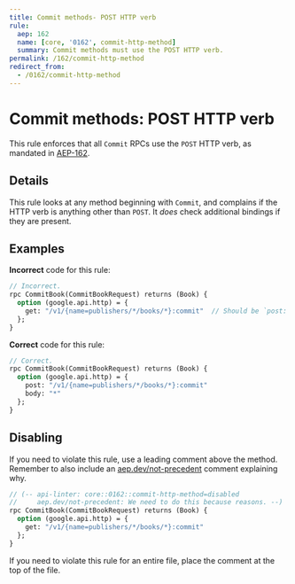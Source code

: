 ```yaml
---
title: Commit methods- POST HTTP verb
rule:
  aep: 162
  name: [core, '0162', commit-http-method]
  summary: Commit methods must use the POST HTTP verb.
permalink: /162/commit-http-method
redirect_from:
  - /0162/commit-http-method
---
```


# Commit methods: POST HTTP verb

This rule enforces that all `Commit` RPCs use the `POST` HTTP verb, as
mandated in [AEP-162][].

## Details

This rule looks at any method beginning with `Commit`, and complains
if the HTTP verb is anything other than `POST`. It _does_ check additional
bindings if they are present.

## Examples

**Incorrect** code for this rule:

```proto
// Incorrect.
rpc CommitBook(CommitBookRequest) returns (Book) {
  option (google.api.http) = {
    get: "/v1/{name=publishers/*/books/*}:commit"  // Should be `post:`.
  };
}
```

**Correct** code for this rule:

```proto
// Correct.
rpc CommitBook(CommitBookRequest) returns (Book) {
  option (google.api.http) = {
    post: "/v1/{name=publishers/*/books/*}:commit"
    body: "*"
  };
}
```

## Disabling

If you need to violate this rule, use a leading comment above the method.
Remember to also include an [aep.dev/not-precedent][] comment explaining why.

```proto
// (-- api-linter: core::0162::commit-http-method=disabled
//     aep.dev/not-precedent: We need to do this because reasons. --)
rpc CommitBook(CommitBookRequest) returns (Book) {
  option (google.api.http) = {
    get: "/v1/{name=publishers/*/books/*}:commit"
  };
}
```

If you need to violate this rule for an entire file, place the comment at the
top of the file.

[aep-162]: https://aep.dev/162
[aep.dev/not-precedent]: https://aep.dev/not-precedent
